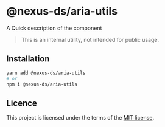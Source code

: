 # @nexus-ds/aria-utils

A Quick description of the component

> This is an internal utility, not intended for public usage.

## Installation

```sh
yarn add @nexus-ds/aria-utils
# or
npm i @nexus-ds/aria-utils
```



## Licence

This project is licensed under the terms of the
[MIT license](https://github.com/NexusDesignSystem/nexus-ds/blob/main/LICENSE).
